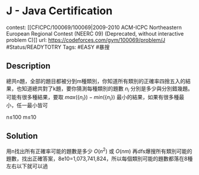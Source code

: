 # J - Java Certification

contest: [[CFICPC/100069/100069|2009-2010 ACM-ICPC Northeastern European Regional Contest (NEERC 09) (Deprecated, without interactive problem C)]]
url: https://codeforces.com/gym/100069/problem/J
#Status/READYTOTRY
Tags: #EASY #暴搜 

## Description

總共n題，全部的題目都被分到m種類別，你知道所有類別的正確率四捨五入的結果，也知道總共對了k題，要你猜測每種類別的題數 $n_i$ 分別是多少與分別錯幾題。可能有很多種結果，要取 $max(\{n_i\}) - min(\{n_i\})$ 最小的結果，如果有很多種最小，任一最小皆可

n≤100
m≤10

## Solution

用n找出所有正確率可能的題數是多少 $O(n^2)$ 或 $O(nm)$
再dfs爆搜所有類別可能的題數，找出正確答案，8e10=1,073,741,824，所以每個類別可能的題數都落在8種左右以下就可以過